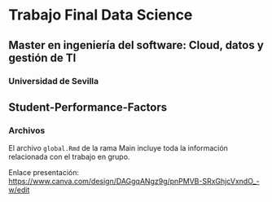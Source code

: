 # Trabajo Final Data Science

## Master en ingeniería del software: Cloud, datos y gestión de TI

### Universidad de Sevilla

## Student-Performance-Factors

### Archivos

El archivo `global.Rmd` de la rama Main incluye toda la información relacionada con el trabajo en grupo.

Enlace presentación: https://www.canva.com/design/DAGgqANgz9g/pnPMVB-SRxGhjcVxndO_-w/edit
